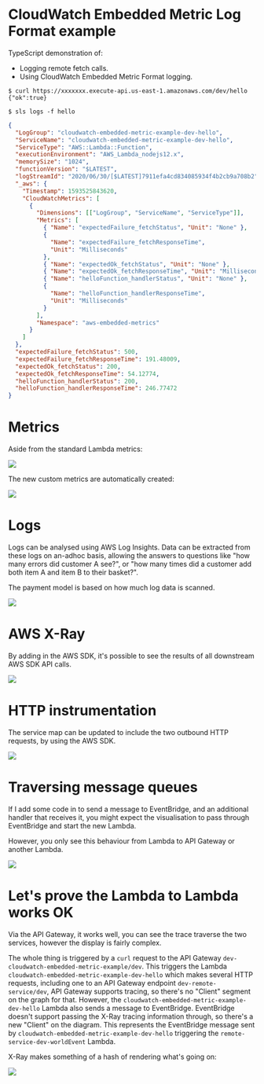 # CloudWatch Embedded Metric Log Format example

TypeScript demonstration of:

* Logging remote fetch calls.
* Using CloudWatch Embedded Metric Format logging.

```shell
$ curl https://xxxxxxx.execute-api.us-east-1.amazonaws.com/dev/hello
{"ok":true}
```

```shell
$ sls logs -f hello
```

```json
{
  "LogGroup": "cloudwatch-embedded-metric-example-dev-hello",
  "ServiceName": "cloudwatch-embedded-metric-example-dev-hello",
  "ServiceType": "AWS::Lambda::Function",
  "executionEnvironment": "AWS_Lambda_nodejs12.x",
  "memorySize": "1024",
  "functionVersion": "$LATEST",
  "logStreamId": "2020/06/30/[$LATEST]7911efa4cd834085934f4b2cb9a708b2",
  "_aws": {
    "Timestamp": 1593525843620,
    "CloudWatchMetrics": [
      {
        "Dimensions": [["LogGroup", "ServiceName", "ServiceType"]],
        "Metrics": [
          { "Name": "expectedFailure_fetchStatus", "Unit": "None" },
          {
            "Name": "expectedFailure_fetchResponseTime",
            "Unit": "Milliseconds"
          },
          { "Name": "expectedOk_fetchStatus", "Unit": "None" },
          { "Name": "expectedOk_fetchResponseTime", "Unit": "Milliseconds" },
          { "Name": "helloFunction_handlerStatus", "Unit": "None" },
          {
            "Name": "helloFunction_handlerResponseTime",
            "Unit": "Milliseconds"
          }
        ],
        "Namespace": "aws-embedded-metrics"
      }
    ]
  },
  "expectedFailure_fetchStatus": 500,
  "expectedFailure_fetchResponseTime": 191.48009,
  "expectedOk_fetchStatus": 200,
  "expectedOk_fetchResponseTime": 54.12774,
  "helloFunction_handlerStatus": 200,
  "helloFunction_handlerResponseTime": 246.77472
}
```

# Metrics

Aside from the standard Lambda metrics:

<img src="built-in-metrics.png"/>

The new custom metrics are automatically created:

<img src="custom-metrics.png"/>

# Logs

Logs can be analysed using AWS Log Insights. Data can be extracted from these logs on an-adhoc basis, allowing the answers to questions like "how many errors did customer A see?", or "how many times did a customer add both item A and item B to their basket?".

The payment model is based on how much log data is scanned.

<img src="log-insights.png"/>

# AWS X-Ray

By adding in the AWS SDK, it's possible to see the results of all downstream AWS SDK API calls.

<img src="service-map.png"/>

# HTTP instrumentation

The service map can be updated to include the two outbound HTTP requests, by using the AWS SDK.

<img src="http-trace.png"/>

# Traversing message queues

If I add some code in to send a message to EventBridge, and an additional handler that receives it, you might expect the visualisation to pass through EventBridge and start the new Lambda.

However, you only see this behaviour from Lambda to API Gateway or another Lambda.

<img src="eventbridge-propagation.png"/>

# Let's prove the Lambda to Lambda works OK

Via the API Gateway, it works well, you can see the trace traverse the two services, however the display is fairly complex. 

The whole thing is triggered by a `curl` request to the API Gateway `dev-cloudwatch-embedded-metric-example/dev`. This triggers the Lambda `cloudwatch-embedded-metric-example-dev-hello` which makes several HTTP requests, including one to an API Gateway endpoint `dev-remote-service/dev`, API Gateway supports tracing, so there's no "Client" segment on the graph for that. However, the `cloudwatch-embedded-metric-example-dev-hello` Lambda also sends a message to EventBridge. EventBridge doesn't support passing the X-Ray tracing information through, so there's a new "Client" on the diagram. This represents the EventBridge message sent by `cloudwatch-embedded-metric-example-dev-hello` triggering the `remote-service-dev-worldEvent` Lambda.

X-Ray makes something of a hash of rendering what's going on:

<img src="cross-api-gateway-trace.png"/>
